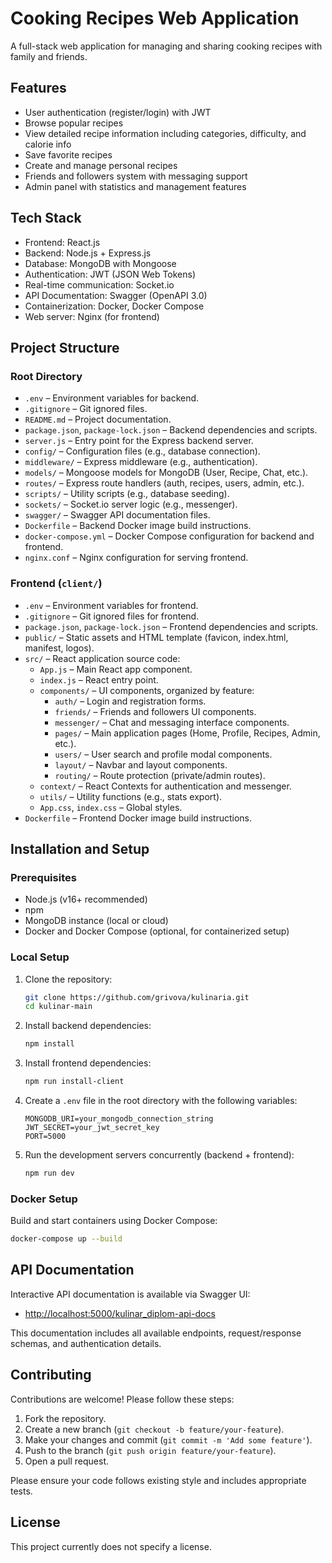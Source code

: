 # Cooking Recipes Web Application

A full-stack web application for managing and sharing cooking recipes with family and friends.

## Features

- User authentication (register/login) with JWT
- Browse popular recipes
- View detailed recipe information including categories, difficulty, and calorie info
- Save favorite recipes
- Create and manage personal recipes
- Friends and followers system with messaging support
- Admin panel with statistics and management features

## Tech Stack

- Frontend: React.js
- Backend: Node.js + Express.js
- Database: MongoDB with Mongoose
- Authentication: JWT (JSON Web Tokens)
- Real-time communication: Socket.io
- API Documentation: Swagger (OpenAPI 3.0)
- Containerization: Docker, Docker Compose
- Web server: Nginx (for frontend)

## Project Structure

### Root Directory

- `.env` – Environment variables for backend.
- `.gitignore` – Git ignored files.
- `README.md` – Project documentation.
- `package.json`, `package-lock.json` – Backend dependencies and scripts.
- `server.js` – Entry point for the Express backend server.
- `config/` – Configuration files (e.g., database connection).
- `middleware/` – Express middleware (e.g., authentication).
- `models/` – Mongoose models for MongoDB (User, Recipe, Chat, etc.).
- `routes/` – Express route handlers (auth, recipes, users, admin, etc.).
- `scripts/` – Utility scripts (e.g., database seeding).
- `sockets/` – Socket.io server logic (e.g., messenger).
- `swagger/` – Swagger API documentation files.
- `Dockerfile` – Backend Docker image build instructions.
- `docker-compose.yml` – Docker Compose configuration for backend and frontend.
- `nginx.conf` – Nginx configuration for serving frontend.

### Frontend (`client/`)

- `.env` – Environment variables for frontend.
- `.gitignore` – Git ignored files for frontend.
- `package.json`, `package-lock.json` – Frontend dependencies and scripts.
- `public/` – Static assets and HTML template (favicon, index.html, manifest, logos).
- `src/` – React application source code:
  - `App.js` – Main React app component.
  - `index.js` – React entry point.
  - `components/` – UI components, organized by feature:
    - `auth/` – Login and registration forms.
    - `friends/` – Friends and followers UI components.
    - `messenger/` – Chat and messaging interface components.
    - `pages/` – Main application pages (Home, Profile, Recipes, Admin, etc.).
    - `users/` – User search and profile modal components.
    - `layout/` – Navbar and layout components.
    - `routing/` – Route protection (private/admin routes).
  - `context/` – React Contexts for authentication and messenger.
  - `utils/` – Utility functions (e.g., stats export).
  - `App.css`, `index.css` – Global styles.
- `Dockerfile` – Frontend Docker image build instructions.

## Installation and Setup

### Prerequisites

- Node.js (v16+ recommended)
- npm
- MongoDB instance (local or cloud)
- Docker and Docker Compose (optional, for containerized setup)

### Local Setup

1. Clone the repository:

   ```bash
   git clone https://github.com/grivova/kulinaria.git
   cd kulinar-main
   ```

2. Install backend dependencies:

   ```bash
   npm install
   ```

3. Install frontend dependencies:

   ```bash
   npm run install-client
   ```

4. Create a `.env` file in the root directory with the following variables:

   ```
   MONGODB_URI=your_mongodb_connection_string
   JWT_SECRET=your_jwt_secret_key
   PORT=5000
   ```

5. Run the development servers concurrently (backend + frontend):

   ```bash
   npm run dev
   ```

### Docker Setup

Build and start containers using Docker Compose:

   ```bash
   docker-compose up --build
   ```

## API Documentation

Interactive API documentation is available via Swagger UI:

- [http://localhost:5000/kulinar_diplom-api-docs](http://localhost:5000/kulinar_diplom-api-docs)

This documentation includes all available endpoints, request/response schemas, and authentication details.


## Contributing

Contributions are welcome! Please follow these steps:

1. Fork the repository.
2. Create a new branch (`git checkout -b feature/your-feature`).
3. Make your changes and commit (`git commit -m 'Add some feature'`).
4. Push to the branch (`git push origin feature/your-feature`).
5. Open a pull request.

Please ensure your code follows existing style and includes appropriate tests.

## License

This project currently does not specify a license.


